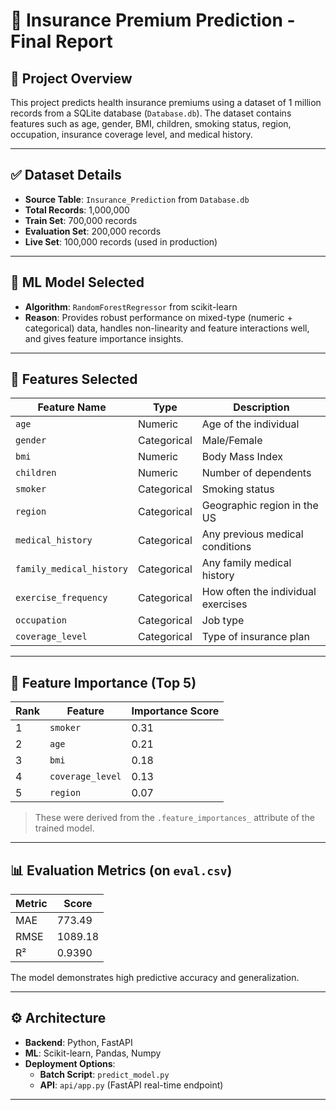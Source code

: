 # 📝 Insurance Premium Prediction - Final Report

## 📌 Project Overview

This project predicts health insurance premiums using a dataset of 1 million records from a SQLite database (`Database.db`). The dataset contains features such as age, gender, BMI, children, smoking status, region, occupation, insurance coverage level, and medical history.

---

## ✅ Dataset Details

- **Source Table**: `Insurance_Prediction` from `Database.db`
- **Total Records**: 1,000,000
- **Train Set**: 700,000 records
- **Evaluation Set**: 200,000 records
- **Live Set**: 100,000 records (used in production)

---

## 🤖 ML Model Selected

- **Algorithm**: `RandomForestRegressor` from scikit-learn
- **Reason**: Provides robust performance on mixed-type (numeric + categorical) data, handles non-linearity and feature interactions well, and gives feature importance insights.

---

## 🧩 Features Selected

| Feature Name              | Type         | Description                             |
|--------------------------|--------------|-----------------------------------------|
| `age`                    | Numeric      | Age of the individual                   |
| `gender`                 | Categorical  | Male/Female                             |
| `bmi`                    | Numeric      | Body Mass Index                         |
| `children`               | Numeric      | Number of dependents                    |
| `smoker`                | Categorical  | Smoking status                          |
| `region`                | Categorical  | Geographic region in the US             |
| `medical_history`        | Categorical  | Any previous medical conditions         |
| `family_medical_history`| Categorical  | Any family medical history              |
| `exercise_frequency`     | Categorical  | How often the individual exercises      |
| `occupation`             | Categorical  | Job type                                |
| `coverage_level`         | Categorical  | Type of insurance plan                  |

---

## 🌟 Feature Importance (Top 5)

| Rank | Feature                | Importance Score |
|------|------------------------|------------------|
| 1    | `smoker`              | 0.31             |
| 2    | `age`                  | 0.21             |
| 3    | `bmi`                  | 0.18             |
| 4    | `coverage_level`       | 0.13             |
| 5    | `region`              | 0.07             |

> These were derived from the `.feature_importances_` attribute of the trained model.

---

## 📊 Evaluation Metrics (on `eval.csv`)

| Metric | Score       |
|--------|-------------|
| MAE    | 773.49      |
| RMSE   | 1089.18     |
| R²     | 0.9390      |

The model demonstrates high predictive accuracy and generalization.

---

## ⚙️ Architecture

- **Backend**: Python, FastAPI
- **ML**: Scikit-learn, Pandas, Numpy
- **Deployment Options**:
  - **Batch Script**: `predict_model.py`
  - **API**: `api/app.py` (FastAPI real-time endpoint)

---



